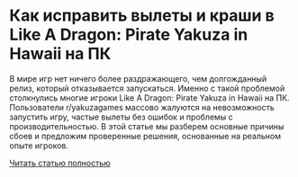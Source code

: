 # Как исправить вылеты и краши в Like A Dragon: Pirate Yakuza in Hawaii на ПК



В мире игр нет ничего более раздражающего, чем долгожданный релиз, который отказывается запускаться. Именно с такой проблемой столкнулись многие игроки Like A Dragon: Pirate Yakuza in Hawaii на ПК. Пользователи r/yakuzagames массово жалуются на невозможность запустить игру, частые вылеты без ошибок и проблемы с производительностью. В этой статье мы разберем основные причины сбоев и предложим проверенные решения, основанные на реальном опыте игроков.

[Читать статью полностью](https://xyberbara.com/gaming/pirate-yakuza-crash/)
